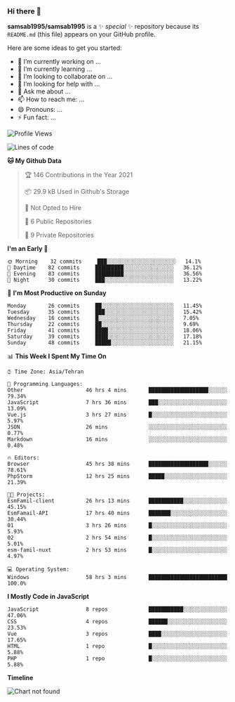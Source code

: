 ### Hi there 👋

**samsab1995/samsab1995** is a ✨ _special_ ✨ repository because its `README.md` (this file) appears on your GitHub profile.

Here are some ideas to get you started:

- 🔭 I’m currently working on ...
- 🌱 I’m currently learning ...
- 👯 I’m looking to collaborate on ...
- 🤔 I’m looking for help with ...
- 💬 Ask me about ...
- 📫 How to reach me: ...
- 😄 Pronouns: ...
- ⚡ Fun fact: ...

<!--START_SECTION:waka-->
![Profile Views](http://img.shields.io/badge/Profile%20Views-0-blue)

![Lines of code](https://img.shields.io/badge/From%20Hello%20World%20I%27ve%20Written-291681%20lines%20of%20code-blue)

**🐱 My Github Data** 

> 🏆 146 Contributions in the Year 2021
 > 
> 📦 29.9 kB Used in Github's Storage 
 > 
> 🚫 Not Opted to Hire
 > 
> 📜 6 Public Repositories 
 > 
> 🔑 9 Private Repositories  
 > 
**I'm an Early 🐤** 

```text
🌞 Morning    32 commits     ███░░░░░░░░░░░░░░░░░░░░░░   14.1% 
🌆 Daytime    82 commits     █████████░░░░░░░░░░░░░░░░   36.12% 
🌃 Evening    83 commits     █████████░░░░░░░░░░░░░░░░   36.56% 
🌙 Night      30 commits     ███░░░░░░░░░░░░░░░░░░░░░░   13.22%

```
📅 **I'm Most Productive on Sunday** 

```text
Monday       26 commits     ██░░░░░░░░░░░░░░░░░░░░░░░   11.45% 
Tuesday      35 commits     ███░░░░░░░░░░░░░░░░░░░░░░   15.42% 
Wednesday    16 commits     █░░░░░░░░░░░░░░░░░░░░░░░░   7.05% 
Thursday     22 commits     ██░░░░░░░░░░░░░░░░░░░░░░░   9.69% 
Friday       41 commits     ████░░░░░░░░░░░░░░░░░░░░░   18.06% 
Saturday     39 commits     ████░░░░░░░░░░░░░░░░░░░░░   17.18% 
Sunday       48 commits     █████░░░░░░░░░░░░░░░░░░░░   21.15%

```


📊 **This Week I Spent My Time On** 

```text
⌚︎ Time Zone: Asia/Tehran

💬 Programming Languages: 
Other                    46 hrs 4 mins       ███████████████████░░░░░░   79.34% 
JavaScript               7 hrs 36 mins       ███░░░░░░░░░░░░░░░░░░░░░░   13.09% 
Vue.js                   3 hrs 27 mins       █░░░░░░░░░░░░░░░░░░░░░░░░   5.97% 
JSON                     26 mins             ░░░░░░░░░░░░░░░░░░░░░░░░░   0.77% 
Markdown                 16 mins             ░░░░░░░░░░░░░░░░░░░░░░░░░   0.48%

🔥 Editors: 
Browser                  45 hrs 38 mins      ███████████████████░░░░░░   78.61% 
PhpStorm                 12 hrs 25 mins      █████░░░░░░░░░░░░░░░░░░░░   21.39%

🐱‍💻 Projects: 
EsmFamil-client          26 hrs 13 mins      ███████████░░░░░░░░░░░░░░   45.15% 
EsmFamail-API            17 hrs 40 mins      ███████░░░░░░░░░░░░░░░░░░   30.44% 
01                       3 hrs 26 mins       █░░░░░░░░░░░░░░░░░░░░░░░░   5.93% 
02                       2 hrs 54 mins       █░░░░░░░░░░░░░░░░░░░░░░░░   5.01% 
esm-famil-nuxt           2 hrs 53 mins       █░░░░░░░░░░░░░░░░░░░░░░░░   4.97%

💻 Operating System: 
Windows                  58 hrs 3 mins       █████████████████████████   100.0%

```

**I Mostly Code in JavaScript** 

```text
JavaScript               8 repos             ███████████░░░░░░░░░░░░░░   47.06% 
CSS                      4 repos             ██████░░░░░░░░░░░░░░░░░░░   23.53% 
Vue                      3 repos             ████░░░░░░░░░░░░░░░░░░░░░   17.65% 
HTML                     1 repo              █░░░░░░░░░░░░░░░░░░░░░░░░   5.88% 
PHP                      1 repo              █░░░░░░░░░░░░░░░░░░░░░░░░   5.88%

```


**Timeline**

![Chart not found](https://raw.githubusercontent.com/samsab1995/samsab1995/main/charts/bar_graph.png) 


<!--END_SECTION:waka-->
